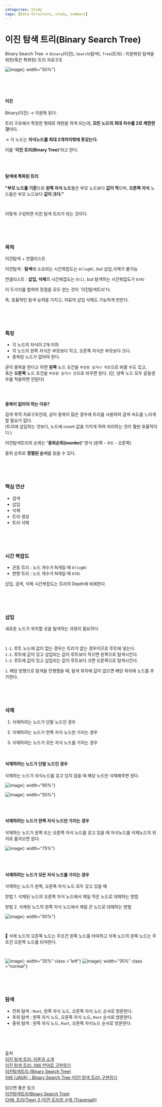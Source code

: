 ```yaml
---
categories: Study
tags: [Data-Structure, study, summary]
---
```



# 이진 탐색 트리(Binary Search Tree)

Binary Search Tree → `Binary`(이진), `Search`(탐색), `Tree`(트리) : 이분화된 탐색을 위한(혹은 특화된) 트리 자료구조

![image](https://user-images.githubusercontent.com/74857364/199722223-76883fae-e471-4b8a-8216-963f1910209a.png){: width="50%"}   

<br><br><br>

#### 이진

Binary(이진) → 이분화 된다.

트리 구조에서 특정한 형태로 제한을 하게 되는데, **모든 노드의 최대 차수를 2로 제한한 것**이다.             

→ 각 노드는 **자식노드를 최대 2개까지밖에 못갖는다.** 

이를 '**이진 트리(Binary Tree)**'라고 한다.

<br><br>

#### 탐색에 특화된 트리

**"부모 노드를 기준**으로 **왼쪽 자식 노드**들은 부모 노드보다 **값이 작**으며, **오른쪽 자식** 노드들은 부모 노드보다 **값이 크다."**

<br>

이렇게 구성하면 이진 탐색 트리가 되는 것이다.

<br><br><br>

### 목적

이진탐색 + 연결리스트

이진탐색 : **탐색**에 소요되는 시간복잡도는 `O(logN)`, but 삽입,삭제가 불가능

연결리스트 : **삽입, 삭제**의 시간복잡도는 `O(1)`, but 탐색하는 시간복잡도가 `O(N)`

이 두가지를 합하여 장점을 모두 얻는 것이 `이진탐색트리'다.

즉, 효율적인 탐색 능력을 가지고, 자료의 삽입 삭제도 가능하게 만든다.

<br><br><br>

### 특징

- 각 노드의 자식이 2개 이하
- 각 노드의 왼쪽 자식은 부모보다 작고, 오른쪽 자식은 부모보다 크다.
- 중복된 노드가 없어야 한다.
 
굳이 중복을 한다고 하면 **왼쪽** 노드 조건을 `부모랑 같거나 작은`으로 바꿀 수도 있고,                 
혹은 **오른쪽** 노드 조건을 `부모랑 같거나 큰`으로 바꾸면 된다. (단, 양쪽 노드 모두 같을경우를 적용하면 안된다)

<br><br>

**중복이 없어야 하는 이유?**

검색 목적 자료구조인데, 굳이 중복이 많은 경우에 트리를 사용하여 검색 속도를 느리게 할 필요가 없다.                   
(트리에 삽입하는 것보다, 노드에 count 값을 가지게 하여 처리하는 것이 훨씬 효율적이다.)

이진탐색트리의 순회는 **'중위순회(inorder)'** 방식 (왼쪽 - `루트` - 오른쪽)

중위 순회로 **정렬된 순서**를 읽을 수 있다.

<br><br><br>

### 핵심 연산

- 검색
- 삽입
- 삭제
- 트리 생성
- 트리 삭제

<br><br><br>

### 시간 복잡도

- 균등 트리 : 노드 개수가 N개일 때 `O(logN)`
- 편향 트리 : 노드 개수가 N개일 때 `O(N)`

삽입, 검색, 삭제 시간복잡도는 트리의 Depth에 비례한다.


<br><br><br>

### 삽입
새로운 노드가 위치할 곳을 탐색하는 과정이 필요하다.

<br>

`1-1`. 루트 노드에 값이 없는 경우는 트리가 없는 경우이므로 루트에 넣는다.     
`1-2`. 루트에 값이 있고 삽입되는 값이 루트보다 작으면 왼쪽으로 탐색시킨다.       
`1-3`. 루트에 값이 있고 삽입되는 값이 루트보다 크면 오른쪽으로 탐색시킨다.        

`2`. 해당 방향으로 탐색을 진행했을 때, 탐색 위치에 값이 없으면 해당 위치에 노드를 추가한다.  

<br><br><br>

### 삭제
1. 삭제하려는 노드가 단말 노드인 경우

2. 삭제하려는 노드가 한쪽 자식 노드만 가지는 경우

3. 삭제하려는 노드가 모든 자식 노드를 가지는 경우

<br>

#### 삭제하려는 노드가 단말 노드인 경우
삭제하는 노드가 자식노드를 갖고 있지 않을 때 해당 노드만 삭제해주면 된다.

![image](https://user-images.githubusercontent.com/74857364/199722314-d69e2d0f-9a58-4233-b632-d023ca2dfe31.png){: width="95%"}

![image](https://user-images.githubusercontent.com/74857364/199722633-4be281a8-c519-416d-a9cd-f30cb1b42810.png){: width="50%"}

<br><br>

#### 삭제하려는 노드가 한쪽 자식 노드만 가지는 경우

삭제하는 노드가 왼쪽 또는 오른쪽 자식 노드를 갖고 있을 때 자식노드를 삭제노드의 위치로 옮겨오면 된다.

![image](https://user-images.githubusercontent.com/74857364/199719908-fd5ffcb5-0a5d-40a8-aa07-a448778a9787.png){: width="75%"}       

<br><br>

#### 삭제하려는 노드가 모든 자식 노드를 가지는 경우

삭제하는 노드가 왼쪽, 오른쪽 자식 노드 모두 갖고 있을 때

방법 1. 삭제된 노드의 오른쪽 자식 노드에서 제일 작은 노드로 대체하는 방법

방법 2. 삭제된 노드의 왼쪽 자식 노드에서 제일 큰 노드로 대체하는 방법

![image](https://user-images.githubusercontent.com/74857364/199721530-22186fa1-eb06-47e4-b2df-e80b303e5e52.png){: width="50%"}       

<br>

🐣 삭제 노드의 오른쪽 노드는 무조건 왼쪽 노드를 타야하고 삭제 노드의 왼쪽 노드는 무조건 오른쪽 노드를 타야한다.

<br>

![image](https://user-images.githubusercontent.com/90807141/200136215-b83fa979-00c1-472f-9904-b5ce598664d2.png){: width="35%" class ="left"}
![image](https://user-images.githubusercontent.com/90807141/200136219-9bd06d97-fe74-4394-96a9-947560c7f994.png){: width="35%" class ="normal"}         
                    

<br><br><br>

### 탐색
- 전위 탐색 : `Root`, 왼쪽 자식 노드, 오른쪽 자식 노드 순서로 방문한다.
- 후위 탐색 : 왼쪽 자식 노드, 오른쪽 자식 노드, `Root` 순서로 방문한다.
- 중위 탐색 : 왼쪽 자식 노드, `Root`, 오른쪽 자식노드 순서로 방문한다.


<br><br><br>

출처          
[이진 탐색 트리: 이론과 소개](https://madplay.github.io/post/binary-search-tree)         
[이진 탐색 트리: 자바 언어로 구현하기](https://madplay.github.io/post/binary-search-tree-in-java)          
[이진탐색트리 (Binary Search Tree)](https://gyoogle.dev/blog/computer-science/data-structure/Binary%20Search%20Tree.html)             
[자바 [JAVA] - Binary Search Tree (이진 탐색 트리) 구현하기](https://st-lab.tistory.com/300)              
                  
읽으면 좋은 링크                    
[이진탐색트리(Binary Search Tree)](https://ratsgo.github.io/data%20structure&algorithm/2017/10/22/bst/)                        
[CH8. 트리(Tree) 3 (이진 트리의 순회 (Traversal))](https://seongkyun.github.io/data_structure/2019/08/02/data_structure/)             




